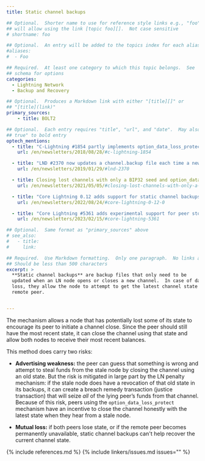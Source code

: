 ```yaml
---
title: Static channel backups

## Optional.  Shorter name to use for reference style links e.g., "foo"
## will allow using the link [topic foo][].  Not case sensitive
# shortname: foo

## Optional.  An entry will be added to the topics index for each alias
#aliases:
#  - Foo

## Required.  At least one category to which this topic belongs.  See
## schema for options
categories:
  - Lightning Network
  - Backup and Recovery

## Optional.  Produces a Markdown link with either "[title][]" or
## "[title](link)"
primary_sources:
    - title: BOLT2

## Optional.  Each entry requires "title", "url", and "date".  May also use "feature:
## true" to bold entry
optech_mentions:
  - title: "C-Lightning #1854 partly implements option_data_loss_protect"
    url: /en/newsletters/2018/08/28/#c-lightning-1854

  - title: "LND #2370 now updates a channel.backup file each time a new channel is opened or closed"
    url: /en/newsletters/2019/01/29/#lnd-2370

  - title: Closing lost channels with only a BIP32 seed and option_data_loss_protect
    url: /en/newsletters/2021/05/05/#closing-lost-channels-with-only-a-bip32-seed

  - title: "Core Lightning 0.12 adds support for static channel backups"
    url: /en/newsletters/2022/08/24/#core-lightning-0-12-0

  - title: "Core Lightning #5361 adds experimental support for peer storage backups"
    url: /en/newsletters/2023/02/15/#core-lightning-5361

## Optional.  Same format as "primary_sources" above
# see_also:
#   - title:
#     link:

## Required.  Use Markdown formatting.  Only one paragraph.  No links allowed.
## Should be less than 500 characters
excerpt: >
  **Static channel backups** are backup files that only need to be
  updated when an LN node opens or closes a new channel.  In case of data
  loss, they allow the node to attempt to get the latest channel state from their
  remote peer.


---
```

The mechanism allows a node that has potentially lost some of its
state to encourage its peer to initiate a channel close. Since the peer
should still have the most recent state, it can close the channel using that
state and allow both nodes to receive their most recent balances.

This method does carry two risks:

- **Advertising weakness:** the peer can guess that something is wrong
and attempt to steal funds from the stale node by closing the channel
using an old state. But the risk is mitigated in large part by the LN
penalty mechanism: if the stale node does have a revocation of that old
state in its backups, it can create a breach remedy transaction (justice
transaction) that will seize *all* of the lying peer’s funds from that
channel. Because of this risk, peers using the `option_data_loss_protect`
mechanism have an incentive to close the channel honestly with the
latest state when they hear from a stale node.

- **Mutual loss:** if both peers lose state, or if the remote peer
  becomes permanently unavailable, static channel backups can't help
  recover the current channel state.

{% include references.md %}
{% include linkers/issues.md issues="" %}
